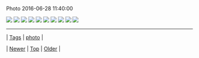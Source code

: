 <!--
title: Photo 2016-06-28 11
date: 2020-06-28T15:27:00.119Z
tags: photo
-->


Photo 2016-06-28 11:40:00

![](146600270564-0.png)
![](146600270564-1.png)
![](146600270564-2.png)
![](146600270564-3.png)
![](146600270564-4.png)
![](146600270564-5.png)
![](146600270564-6.png)
![](146600270564-7.png)
![](146600270564-8.png)
![](146600270564-9.png)

<!--BOTTOM-POST-NAVIGATION-->
---

| [Tags](tags.md) | [photo](tag-photo.md) |

| [Newer](146600172254.md) | [Top](index.md) | [Older](146646924199.md) |